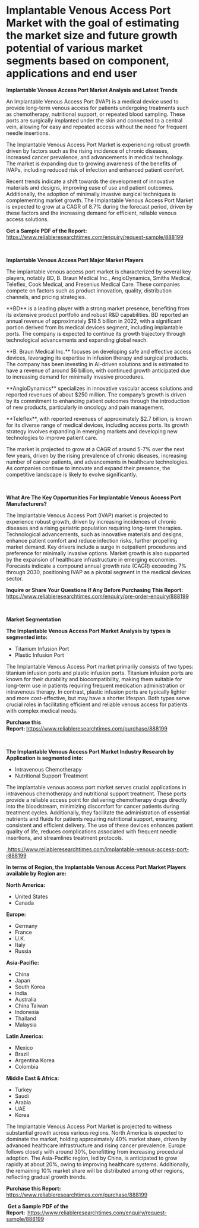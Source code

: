 <p><h1>Implantable Venous Access Port Market with the goal of estimating the market size and future growth potential of various market segments based on component, applications and end user</h1></p><p><strong>Implantable Venous Access Port Market Analysis and Latest Trends</strong></p>
<p><p>An Implantable Venous Access Port (IVAP) is a medical device used to provide long-term venous access for patients undergoing treatments such as chemotherapy, nutritional support, or repeated blood sampling. These ports are surgically implanted under the skin and connected to a central vein, allowing for easy and repeated access without the need for frequent needle insertions.</p><p>The Implantable Venous Access Port Market is experiencing robust growth driven by factors such as the rising incidence of chronic diseases, increased cancer prevalence, and advancements in medical technology. The market is expanding due to growing awareness of the benefits of IVAPs, including reduced risk of infection and enhanced patient comfort. </p><p>Recent trends indicate a shift towards the development of innovative materials and designs, improving ease of use and patient outcomes. Additionally, the adoption of minimally invasive surgical techniques is complementing market growth. The Implantable Venous Access Port Market is expected to grow at a CAGR of 8.7% during the forecast period, driven by these factors and the increasing demand for efficient, reliable venous access solutions.</p></p>
<p><strong>Get a Sample PDF of the Report:&nbsp;</strong> <a href="https://www.reliableresearchtimes.com/enquiry/request-sample/888199?utm_campaign=2264&utm_medium=2&utm_source=Github&utm_content=ia&utm_term=13042025&utm_id=implantable-venous-access-port">https://www.reliableresearchtimes.com/enquiry/request-sample/888199</a></p>
<p>&nbsp;</p>
<p><strong>Implantable Venous Access Port Major Market Players</strong></p>
<p><p>The implantable venous access port market is characterized by several key players, notably BD, B. Braun Medical Inc., AngioDynamics, Smiths Medical, Teleflex, Cook Medical, and Fresenius Medical Care. These companies compete on factors such as product innovation, quality, distribution channels, and pricing strategies.</p><p>**BD** is a leading player with a strong market presence, benefiting from its extensive product portfolio and robust R&D capabilities. BD reported an annual revenue of approximately $19.5 billion in 2022, with a significant portion derived from its medical devices segment, including implantable ports. The company is expected to continue its growth trajectory through technological advancements and expanding global reach.</p><p>**B. Braun Medical Inc.** focuses on developing safe and effective access devices, leveraging its expertise in infusion therapy and surgical products. The company has been investing in AI-driven solutions and is estimated to have a revenue of around $6 billion, with continued growth anticipated due to increasing demand for minimally invasive procedures.</p><p>**AngioDynamics** specializes in innovative vascular access solutions and reported revenues of about $250 million. The company’s growth is driven by its commitment to enhancing patient outcomes through the introduction of new products, particularly in oncology and pain management.</p><p>**Teleflex**, with reported revenues of approximately $2.7 billion, is known for its diverse range of medical devices, including access ports. Its growth strategy involves expanding in emerging markets and developing new technologies to improve patient care.</p><p>The market is projected to grow at a CAGR of around 5-7% over the next few years, driven by the rising prevalence of chronic diseases, increasing number of cancer patients, and advancements in healthcare technologies. As companies continue to innovate and expand their presence, the competitive landscape is likely to evolve significantly.</p></p>
<p>&nbsp;</p>
<p><strong>What Are The Key Opportunities For Implantable Venous Access Port Manufacturers?</strong></p>
<p><p>The Implantable Venous Access Port (IVAP) market is projected to experience robust growth, driven by increasing incidences of chronic diseases and a rising geriatric population requiring long-term therapies. Technological advancements, such as innovative materials and designs, enhance patient comfort and reduce infection risks, further propelling market demand. Key drivers include a surge in outpatient procedures and preference for minimally invasive options. Market growth is also supported by the expansion of healthcare infrastructure in emerging economies. Forecasts indicate a compound annual growth rate (CAGR) exceeding 7% through 2030, positioning IVAP as a pivotal segment in the medical devices sector.</p></p>
<p><strong>Inquire or Share Your Questions If Any Before Purchasing This Report:</strong> <a href="https://www.reliableresearchtimes.com/enquiry/pre-order-enquiry/888199?utm_campaign=2264&utm_medium=2&utm_source=Github&utm_content=ia&utm_term=13042025&utm_id=implantable-venous-access-port">https://www.reliableresearchtimes.com/enquiry/pre-order-enquiry/888199</a></p>
<p>&nbsp;</p>
<p><strong>Market Segmentation</strong></p>
<p><strong>The Implantable Venous Access Port Market Analysis by types is segmented into:</strong></p>
<p><ul><li>Titanium Infusion Port</li><li>Plastic Infusion Port</li></ul></p>
<p><p>The Implantable Venous Access Port market primarily consists of two types: titanium infusion ports and plastic infusion ports. Titanium infusion ports are known for their durability and biocompatibility, making them suitable for long-term use in patients requiring frequent medication administration or intravenous therapy. In contrast, plastic infusion ports are typically lighter and more cost-effective, but may have a shorter lifespan. Both types serve crucial roles in facilitating efficient and reliable venous access for patients with complex medical needs.</p></p>
<p><strong>Purchase this Report:&nbsp;</strong><a href="https://www.reliableresearchtimes.com/purchase/888199?utm_campaign=2264&utm_medium=2&utm_source=Github&utm_content=ia&utm_term=13042025&utm_id=implantable-venous-access-port">https://www.reliableresearchtimes.com/purchase/888199</a></p>
<p>&nbsp;</p>
<p><strong>The Implantable Venous Access Port Market Industry Research by Application is segmented into:</strong></p>
<p><ul><li>Intravenous Chemotherapy</li><li>Nutritional Support Treatment</li></ul></p>
<p><p>The implantable venous access port market serves crucial applications in intravenous chemotherapy and nutritional support treatment. These ports provide a reliable access point for delivering chemotherapy drugs directly into the bloodstream, minimizing discomfort for cancer patients during treatment cycles. Additionally, they facilitate the administration of essential nutrients and fluids for patients requiring nutritional support, ensuring consistent and efficient delivery. The use of these devices enhances patient quality of life, reduces complications associated with frequent needle insertions, and streamlines treatment protocols.</p></p>
<p><a href="https://www.reliableresearchtimes.com/implantable-venous-access-port-r888199?utm_campaign=2264&utm_medium=2&utm_source=Github&utm_content=ia&utm_term=13042025&utm_id=implantable-venous-access-port">&nbsp;https://www.reliableresearchtimes.com/implantable-venous-access-port-r888199</a></p>
<p><strong>In terms of Region, the Implantable Venous Access Port Market Players available by Region are:</strong></p>
<p>
    <p> <strong> North America: </strong>
        <ul>
            <li>United States</li>
            <li>Canada</li>
        </ul>
        </p> 
    <p> <strong> Europe: </strong>
        <ul>
            <li>Germany</li>
            <li>France</li>
            <li>U.K.</li>
            <li>Italy</li>
            <li>Russia</li>
        </ul>
        </p> 
    <p> <strong> Asia-Pacific: </strong>
        <ul>
            <li>China</li>
            <li>Japan</li>
            <li>South Korea</li>
            <li>India</li>
            <li>Australia</li>
            <li>China Taiwan</li>
            <li>Indonesia</li>
            <li>Thailand</li>
            <li>Malaysia</li>
        </ul>
        </p> 
    <p> <strong> Latin America: </strong>
        <ul>
            <li>Mexico</li>
            <li>Brazil</li>
            <li>Argentina Korea</li>
            <li>Colombia</li>
        </ul>
        </p> 
    <p> <strong> Middle East & Africa: </strong>
        <ul>
            <li>Turkey</li>
            <li>Saudi</li>
            <li>Arabia</li>
            <li>UAE</li>
            <li>Korea</li>
        </ul>
    </p>
    </p>
<p><p>The Implantable Venous Access Port Market is projected to witness substantial growth across various regions. North America is expected to dominate the market, holding approximately 40% market share, driven by advanced healthcare infrastructure and rising cancer prevalence. Europe follows closely with around 30%, benefitting from increasing procedural adoption. The Asia-Pacific region, led by China, is anticipated to grow rapidly at about 20%, owing to improving healthcare systems. Additionally, the remaining 10% market share will be distributed among other regions, reflecting gradual growth trends.</p></p>
<p><strong>Purchase this Report: </strong><a href="https://www.reliableresearchtimes.com/purchase/888199?utm_campaign=2264&utm_medium=2&utm_source=Github&utm_content=ia&utm_term=13042025&utm_id=implantable-venous-access-port">https://www.reliableresearchtimes.com/purchase/888199</a></p>
<p>&nbsp;<strong>Get a Sample PDF of the Report:&nbsp;&nbsp;</strong><a href="https://www.reliableresearchtimes.com/enquiry/request-sample/888199?utm_campaign=2264&utm_medium=2&utm_source=Github&utm_content=ia&utm_term=13042025&utm_id=implantable-venous-access-port">https://www.reliableresearchtimes.com/enquiry/request-sample/888199</a></p>
<p><strong></strong></p>
<p><p></p><p></p><p></p></p>
